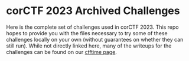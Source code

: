 # corCTF 2023 Archived Challenges

Here is the complete set of challenges used in corCTF 2023. This repo hopes to provide you with the files necessary to try some of these challenges locally on your own (without guarantees on whether they can still run). While not directly linked here, many of the writeups for the challenges can be found on our [ctftime page](https://ctftime.org/event/1928/tasks/).

